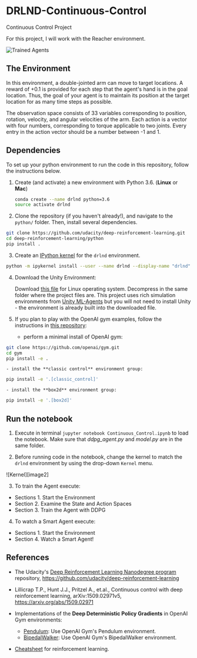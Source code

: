 # DRLND-Continuous-Control
Continuous Control Project

[//]: # (Image References)

For this project, I will work with the Reacher environment.

![Trained Agents](./images/scene.png)


## The Environment

In this environment, a double-jointed arm can move to target locations. A reward of +0.1 is provided for each step that the agent's hand is in the goal location. Thus, the goal of your agent is to maintain its position at the target location for as many time steps as possible.

The observation space consists of 33 variables corresponding to position, rotation, velocity, and angular velocities of the arm. Each action is a vector with four numbers, corresponding to torque applicable to two joints. Every entry in the action vector should be a number between -1 and 1.

## Dependencies

To set up your python environment to run the code in this repository, follow the instructions below.

1. Create (and activate) a new environment with Python 3.6. (__Linux__ or __Mac__)
	```bash
	conda create --name drlnd python=3.6
	source activate drlnd
	```

2. Clone the repository (if you haven't already!), and navigate to the `python/` folder.  Then, install several dependencies.
```bash
git clone https://github.com/udacity/deep-reinforcement-learning.git
cd deep-reinforcement-learning/python
pip install .
```

3. Create an [IPython kernel](http://ipython.readthedocs.io/en/stable/install/kernel_install.html) for the `drlnd` environment.  
```bash
python -m ipykernel install --user --name drlnd --display-name "drlnd"
```

4. Download the Unity Environment:

    Download [this file](https://s3-us-west-1.amazonaws.com/udacity-drlnd/P2/Reacher/Reacher_Linux.zip) for Linux operating system. Decompress in the same folder where the project files are. This project uses rich simulation environments from [Unity ML-Agents](https://github.com/Unity-Technologies/ml-agents) but you will not need to install Unity - the environment is already built into the downloaded file.

5. If you plan to play with the OpenAI gym examples, follow the instructions in [this repository](https://github.com/openai/gym):
    - perform a minimal install of OpenAI gym:
```bash
git clone https://github.com/openai/gym.git
cd gym
pip install -e .
```    
	- install the **classic control** environment group:
```bash
pip install -e '.[classic_control]'
```
	- install the **box2d** environment group:
```bash
pip install -e '.[box2d]'
```

## Run the notebook

1. Execute in terminal `jupyter notebook Continuous_Control.ipynb` to load the notebook. Make sure that *ddpg_agent.py* and *model.py* are in the same folder.

2. Before running code in the notebook, change the kernel to match the `drlnd` environment by using the drop-down `Kernel` menu. 

  ![Kernel][image2]

3. To train the Agent execute:
  - Sections 1. Start the Environment
  - Section 2. Examine the State and Action Spaces
  - Section 3. Train the Agent with DDPG 
  
4. To watch a Smart Agent execute:
  - Sections 1. Start the Environment
  - Section 4. Watch a Smart Agent!


## References

* The Udacity's [Deep Reinforcement Learning Nanodegree program](https://www.udacity.com/course/deep-reinforcement-learning-nanodegree--nd893) repository, https://github.com/udacity/deep-reinforcement-learning

* Lillicrap T.P., Hunt J.J., Pritzel A., et.al., Continuous control with deep reinforcement learning, arXiv:1509.02971v5, https://arxiv.org/abs/1509.02971

* Implementations of the **Deep Deterministic Policy Gradients** in OpenAI Gym environments:
    - [Pendulum](https://github.com/udacity/deep-reinforcement-learning/tree/master/ddpg-pendulum): Use OpenAI Gym's Pendulum environment.
    - [BipedalWalker](https://github.com/udacity/deep-reinforcement-learning/tree/master/ddpg-bipedal): Use OpenAI Gym's BipedalWalker environment.

* [Cheatsheet](https://github.com/udacity/deep-reinforcement-learning/blob/master/cheatsheet) for reinforcement learning.
